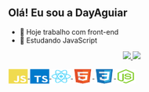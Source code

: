 ## Olá! Eu sou a DayAguiar

- 🔭 Hoje trabalho com front-end
- 🌱 Estudando JavaScript

<div align="center">
  <a href="https://github.com/DayAguiar">
  <img height="180em" src="https://github-readme-stats.vercel.app/api?username=dayaguiar&show_icons=true&theme=dracula&include_all_commits=true&count_private=true"/>
  <img height="180em" src="https://github-readme-stats.vercel.app/api/top-langs/?username=dayaguiar&layout=compact&langs_count=7&theme=dracula"/>
</div>

<div style="display: inline_block"><br>
  <img align="center" alt="Day-Js" height="30" width="40" src="https://raw.githubusercontent.com/devicons/devicon/master/icons/javascript/javascript-plain.svg">
  <img align="center" alt="Day-Ts" height="30" width="40" src="https://raw.githubusercontent.com/devicons/devicon/master/icons/typescript/typescript-plain.svg">
  <img align="center" alt="Day-React" height="30" width="40" src="https://raw.githubusercontent.com/devicons/devicon/master/icons/react/react-original.svg">
  <img align="center" alt="Day-HTML" height="30" width="40" src="https://raw.githubusercontent.com/devicons/devicon/master/icons/html5/html5-original.svg">
  <img align="center" alt="Day-CSS" height="30" width="40" src="https://raw.githubusercontent.com/devicons/devicon/master/icons/css3/css3-original.svg">
   <img align="center" alt="Day-CSS" height="30" width="40" src="https://raw.githubusercontent.com/devicons/devicon/master/icons/nodejs/nodejs-original.svg">

##

